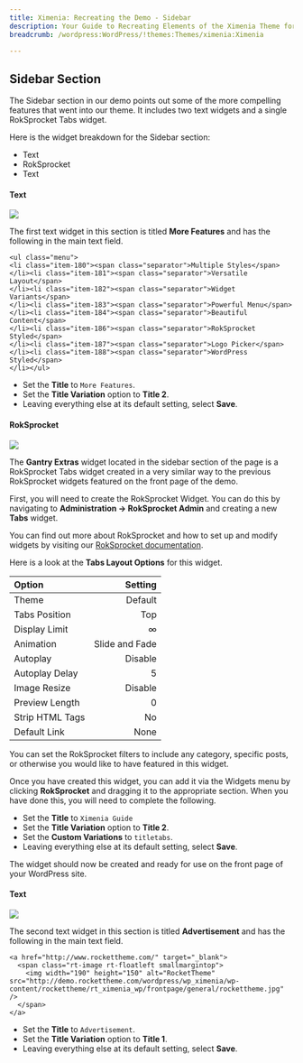 ```yaml
---
title: Ximenia: Recreating the Demo - Sidebar
description: Your Guide to Recreating Elements of the Ximenia Theme for WordPress
breadcrumb: /wordpress:WordPress/!themes:Themes/ximenia:Ximenia

---
```


Sidebar Section
-----
The Sidebar section in our demo points out some of the more compelling features that went into our theme. It includes two text widgets and a single RokSprocket Tabs widget.

Here is the widget breakdown for the Sidebar section:

* Text
* RokSprocket
* Text

#### Text
![][demo1]

The first text widget in this section is titled **More Features** and has the following in the main text field.

~~~
<ul class="menu">
<li class="item-180"><span class="separator">Multiple Styles</span>
</li><li class="item-181"><span class="separator">Versatile Layout</span>
</li><li class="item-182"><span class="separator">Widget Variants</span>
</li><li class="item-183"><span class="separator">Powerful Menu</span>
</li><li class="item-184"><span class="separator">Beautiful Content</span>
</li><li class="item-186"><span class="separator">RokSprocket Styled</span>
</li><li class="item-187"><span class="separator">Logo Picker</span>
</li><li class="item-188"><span class="separator">WordPress Styled</span>
</li></ul>
~~~

* Set the **Title** to `More Features`.
* Set the **Title Variation** option to **Title 2**.
* Leaving everything else at its default setting, select **Save**.

#### RokSprocket
![][demo2]

The **Gantry Extras** widget located in the sidebar section of the page is a RokSprocket Tabs widget created in a very similar way to the previous RokSprocket widgets featured on the front page of the demo.

First, you will need to create the RokSprocket Widget. You can do this by navigating to **Administration -> RokSprocket Admin** and creating a new **Tabs** widget. 

You can find out more about RokSprocket and how to set up and modify widgets by visiting our [RokSprocket documentation][roksprocket].

Here is a look at the **Tabs Layout Options** for this widget.

| Option          |        Setting |  
| :-------------- | -------------: |  
| Theme           |        Default |  
| Tabs Position   |            Top |  
| Display Limit   |              ∞ |  
| Animation       | Slide and Fade |  
| Autoplay        |        Disable |  
| Autoplay Delay  |              5 |  
| Image Resize    |        Disable |  
| Preview Length  |              0 |  
| Strip HTML Tags |             No |  
| Default Link    |           None |  

You can set the RokSprocket filters to include any category, specific posts, or otherwise you would like to have featured in this widget.

Once you have created this widget, you can add it via the Widgets menu by clicking **RokSprocket** and dragging it to the appropriate section. When you have done this, you will need to complete the following.

* Set the **Title** to `Ximenia Guide`
* Set the **Title Variation** option to **Title 2**.
* Set the **Custom Variations** to `titletabs`.
* Leaving everything else at its default setting, select **Save**.

The widget should now be created and ready for use on the front page of your WordPress site.

#### Text
![][demo3]

The second text widget in this section is titled **Advertisement** and has the following in the main text field.

~~~
<a href="http://www.rockettheme.com/" target="_blank">
  <span class="rt-image rt-floatleft smallmargintop">
    <img width="190" height="150" alt="RocketTheme" src="http://demo.rockettheme.com/wordpress/wp_ximenia/wp-content/rockettheme/rt_ximenia_wp/frontpage/general/rockettheme.jpg" />
  </span>
</a>
~~~

* Set the **Title** to `Advertisement`.
* Set the **Title Variation** option to **Title 1**.
* Leaving everything else at its default setting, select **Save**.

[demo1]: assets/demo_widget_7.jpeg
[demo2]: assets/demo_widget_8.jpeg
[demo3]: assets/demo_widget_9.jpeg
[roksprocket]: ../../plugins/roksprocket
